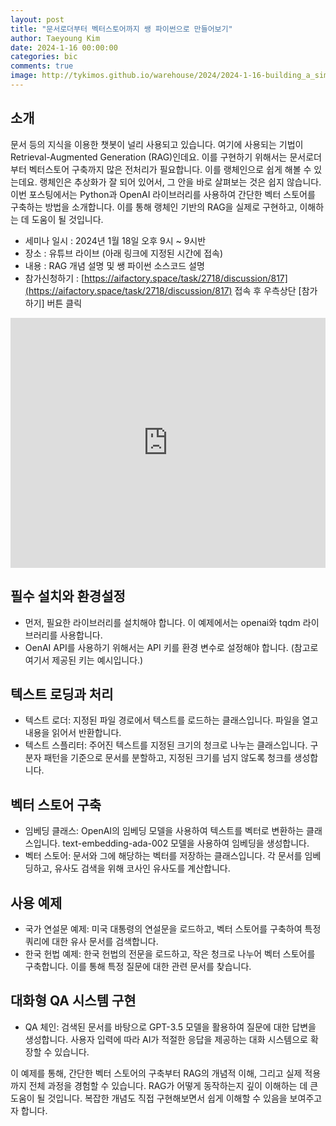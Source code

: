 ```yaml
---
layout: post
title: "문서로더부터 벡터스토어까지 쌩 파이썬으로 만들어보기"
author: Taeyoung Kim
date: 2024-1-16 00:00:00
categories: bic
comments: true
image: http://tykimos.github.io/warehouse/2024/2024-1-16-building_a_simple_vectorstore_title.png
---
```


## 소개

문서 등의 지식을 이용한 챗봇이 널리 사용되고 있습니다. 여기에 사용되는 기법이 Retrieval-Augmented Generation (RAG)인데요. 이를 구현하기 위해서는 문서로더부터 벡터스토어 구축까지 많은 전처리가 필요합니다. 이를 랭체인으로 쉽게 해볼 수 있는데요. 랭체인은 추상화가 잘 되어 있어서, 그 안을 바로 살펴보는 것은 쉽지 않습니다. 이번 포스팅에서는 Python과 OpenAI 라이브러리를 사용하여 간단한 벡터 스토어를 구축하는 방법을 소개합니다. 이를 통해 랭체인 기반의 RAG을 실제로 구현하고, 이해하는 데 도움이 될 것입니다.

* 세미나 일시 : 2024년 1월 18일 오후 9시 ~ 9시반
* 장소 : 유튜브 라이브 (아래 링크에 지정된 시간에 접속)
* 내용 : RAG 개념 설명 및 쌩 파이썬 소스코드 설명
* 참가신청하기 : [https://aifactory.space/task/2718/discussion/817](https://aifactory.space/task/2718/discussion/817) 접속 후 우측상단 [참가하기] 버튼 클릭

<iframe width="100%" height="400" src="https://www.youtube.com/embed/631aGBftKjo?si=ZyCFQA2l9NLbxHWg" title="YouTube video player" frameborder="0" allow="accelerometer; autoplay; clipboard-write; encrypted-media; gyroscope; picture-in-picture" allowfullscreen></iframe>

## 필수 설치와 환경설정
* 먼저, 필요한 라이브러리를 설치해야 합니다. 이 예제에서는 openai와 tqdm 라이브러리를 사용합니다.
* OenAI API를 사용하기 위해서는 API 키를 환경 변수로 설정해야 합니다. (참고로 여기서 제공된 키는 예시입니다.)

## 텍스트 로딩과 처리
* 텍스트 로더: 지정된 파일 경로에서 텍스트를 로드하는 클래스입니다. 파일을 열고 내용을 읽어서 반환합니다.
* 텍스트 스플리터: 주어진 텍스트를 지정된 크기의 청크로 나누는 클래스입니다. 구분자 패턴을 기준으로 문서를 분할하고, 지정된 크기를 넘지 않도록 청크를 생성합니다.

## 벡터 스토어 구축
* 임베딩 클래스: OpenAI의 임베딩 모델을 사용하여 텍스트를 벡터로 변환하는 클래스입니다. text-embedding-ada-002 모델을 사용하여 임베딩을 생성합니다.
* 벡터 스토어: 문서와 그에 해당하는 벡터를 저장하는 클래스입니다. 각 문서를 임베딩하고, 유사도 검색을 위해 코사인 유사도를 계산합니다.

## 사용 예제
* 국가 연설문 예제: 미국 대통령의 연설문을 로드하고, 벡터 스토어를 구축하여 특정 쿼리에 대한 유사 문서를 검색합니다.
* 한국 헌법 예제: 한국 헌법의 전문을 로드하고, 작은 청크로 나누어 벡터 스토어를 구축합니다. 이를 통해 특정 질문에 대한 관련 문서를 찾습니다.

## 대화형 QA 시스템 구현
* QA 체인: 검색된 문서를 바탕으로 GPT-3.5 모델을 활용하여 질문에 대한 답변을 생성합니다. 사용자 입력에 따라 AI가 적절한 응답을 제공하는 대화 시스템으로 확장할 수 있습니다.

이 예제를 통해, 간단한 벡터 스토어의 구축부터 RAG의 개념적 이해, 그리고 실제 적용까지 전체 과정을 경험할 수 있습니다. RAG가 어떻게 동작하는지 깊이 이해하는 데 큰 도움이 될 것입니다. 복잡한 개념도 직접 구현해보면서 쉽게 이해할 수 있음을 보여주고자 합니다. 
